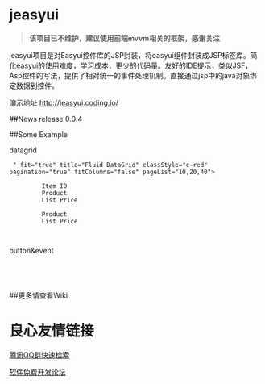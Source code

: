 # jeasyui

>  **该项目已不维护，建议使用前端mvvm相关的框架，感谢关注** 

jeasyui项目是对Easyui控件库的JSP封装，将easyui组件封装成JSP标签库。简化easyui的使用难度，学习成本，更少的代码量。友好的IDE提示，类似JSF，Asp控件的写法，提供了相对统一的事件处理机制。直接通过jsp中的java对象绑定数据到控件。

演示地址 http://jeasyui.coding.io/

##News
release 0.0.4

##Some Example

datagrid   
```
 " fit="true" title="Fluid DataGrid" classStyle="c-red" pagination="true" fitColumns="false" pageList="10,20,40">  
        
         Item ID    
         Product    
         List Price    
            
         Product    
         List Price    
        
 
```
                    
button&event
```
 
     
 
```

##更多请查看Wiki

 # 良心友情链接

[腾讯QQ群快速检索](http://u.720life.cn/s/8cf73f7c)

[软件免费开发论坛](http://u.720life.cn/s/bbb01dc0)